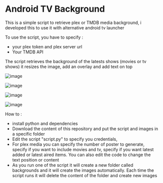 # Android TV Background

This is a simple script to retrieve plex or TMDB media background, i developed this to use it with alternative android tv launcher

To use the script, you have to specify : 
- your plex token and plex server url
- Your TMDB API

The script retrieves the background of the latests shows (movies or tv shows)
it resizes the image, add an overlay and add text on top

![image](https://github.com/adelatour11/androidtvbackground/assets/1473994/434e7077-daaf-41b6-8e43-08bf380fb2d3)

![image](https://github.com/adelatour11/androidtvbackground/assets/1473994/da313f5f-287f-430f-b3fd-f56e5f139e40)

![image](https://github.com/adelatour11/androidtvbackground/assets/1473994/25565525-1958-4944-b47f-b06344d22914)

![image](https://github.com/adelatour11/androidtvbackground/assets/1473994/b96f3e83-29a6-4e3f-a202-2e33bc80aa8f)



How to :
- install python and dependencies
- Download the content of this repository and put the script and images in a specific folder
- Edit the script "script.py" to specify you credentials,
- For plex media you can specify the number of poster to generate, specify if you want to include movies and tv, specify if you want latest added or latest aired items. You can also edit the code to change the text position or content
- As you run one of the script  it will create a new folder called backgrounds and it will create the images automatically. Each time the script runs it will delete the content of the folder and create new images


